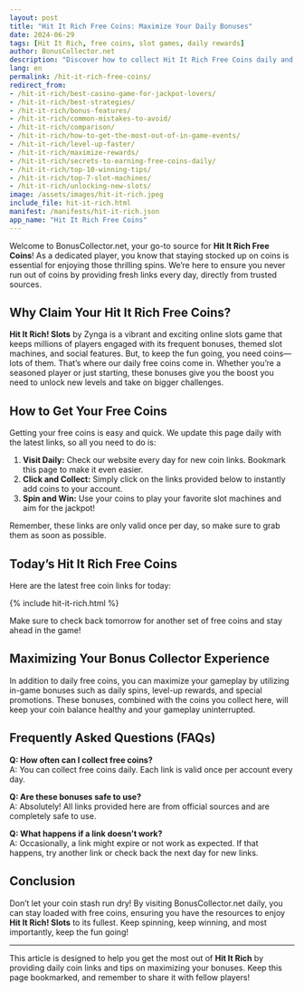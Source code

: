 ```yaml
---
layout: post  
title: "Hit It Rich Free Coins: Maximize Your Daily Bonuses"  
date: 2024-06-29
tags: [Hit It Rich, free coins, slot games, daily rewards]
author: BonusCollector.net  
description: "Discover how to collect Hit It Rich Free Coins daily and enhance your gameplay with exclusive bonuses."  
lang: en  
permalink: /hit-it-rich-free-coins/
redirect_from:  
- /hit-it-rich/best-casino-game-for-jackpot-lovers/  
- /hit-it-rich/best-strategies/  
- /hit-it-rich/bonus-features/  
- /hit-it-rich/common-mistakes-to-avoid/  
- /hit-it-rich/comparison/  
- /hit-it-rich/how-to-get-the-most-out-of-in-game-events/  
- /hit-it-rich/level-up-faster/  
- /hit-it-rich/maximize-rewards/  
- /hit-it-rich/secrets-to-earning-free-coins-daily/  
- /hit-it-rich/top-10-winning-tips/  
- /hit-it-rich/top-7-slot-machines/  
- /hit-it-rich/unlocking-new-slots/  
image: /assets/images/hit-it-rich.jpeg  
include_file: hit-it-rich.html  
manifest: /manifests/hit-it-rich.json  
app_name: "Hit It Rich Free Coins"
---
```


Welcome to BonusCollector.net, your go-to source for **Hit It Rich Free Coins**! As a dedicated player, you know that staying stocked up on coins is essential for enjoying those thrilling spins. We’re here to ensure you never run out of coins by providing fresh links every day, directly from trusted sources.

## Why Claim Your Hit It Rich Free Coins?

**Hit It Rich! Slots** by Zynga is a vibrant and exciting online slots game that keeps millions of players engaged with its frequent bonuses, themed slot machines, and social features. But, to keep the fun going, you need coins—lots of them. That’s where our daily free coins come in. Whether you’re a seasoned player or just starting, these bonuses give you the boost you need to unlock new levels and take on bigger challenges.

## How to Get Your Free Coins

Getting your free coins is easy and quick. We update this page daily with the latest links, so all you need to do is:

1. **Visit Daily:** Check our website every day for new coin links. Bookmark this page to make it even easier.
2. **Click and Collect:** Simply click on the links provided below to instantly add coins to your account.
3. **Spin and Win:** Use your coins to play your favorite slot machines and aim for the jackpot!

Remember, these links are only valid once per day, so make sure to grab them as soon as possible.

## Today’s Hit It Rich Free Coins

Here are the latest free coin links for today:

{% include hit-it-rich.html %}

Make sure to check back tomorrow for another set of free coins and stay ahead in the game!

## Maximizing Your Bonus Collector Experience

In addition to daily free coins, you can maximize your gameplay by utilizing in-game bonuses such as daily spins, level-up rewards, and special promotions. These bonuses, combined with the coins you collect here, will keep your coin balance healthy and your gameplay uninterrupted.

## Frequently Asked Questions (FAQs)

**Q: How often can I collect free coins?**  
A: You can collect free coins daily. Each link is valid once per account every day.

**Q: Are these bonuses safe to use?**  
A: Absolutely! All links provided here are from official sources and are completely safe to use.

**Q: What happens if a link doesn’t work?**  
A: Occasionally, a link might expire or not work as expected. If that happens, try another link or check back the next day for new links.

## Conclusion

Don’t let your coin stash run dry! By visiting BonusCollector.net daily, you can stay loaded with free coins, ensuring you have the resources to enjoy **Hit It Rich! Slots** to its fullest. Keep spinning, keep winning, and most importantly, keep the fun going!

---

This article is designed to help you get the most out of **Hit It Rich** by providing daily coin links and tips on maximizing your bonuses. Keep this page bookmarked, and remember to share it with fellow players!